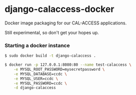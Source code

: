 # django-calaccess-docker

Docker image packaging for our CAL-ACCESS applications.

Still experimental, so don't get your hopes up.

### Starting a docker instance

```bash
$ sudo docker build -t django-calaccess .
```

```bash
$ docker run -p 127.0.0.1:8080:80 --name test-calaccess \
    -e MYSQL_ROOT_PASSWORD=mysecretpassword \
    -e MYSQL_DATABASE=ccdc \
    -e MYSQL_USER=ccdc \
    -e MYSQL_PASSWORD=ccdc \
    -d django-calaccess
```
